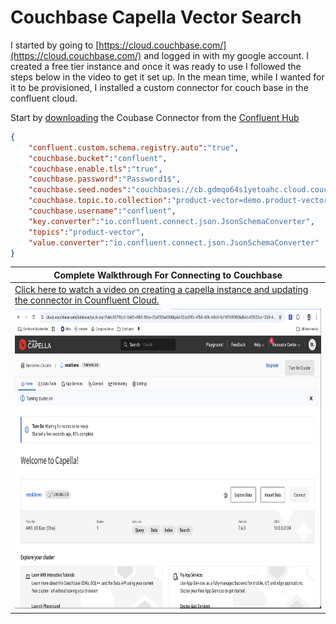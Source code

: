 # Couchbase Capella Vector Search

I started by going to [https://cloud.couchbase.com/](https://cloud.couchbase.com/) and logged in with my google account.  I created a free tier instance and once it was ready to use I followed the steps below in the video to get it set up.  In the mean time, while I wanted for it to be provisioned, I installed a custom connector for couch base in the confluent cloud.

Start by [downloading](https://www.confluent.io/hub/couchbase/kafka-connect-couchbase#:~:text=Launch%20on%20Cloud-,Download,-View%20instructions) the Coubase Connector from the [Confluent Hub](https://www.confluent.io/hub/couchbase/kafka-connect-couchbase)

```json
{
    "confluent.custom.schema.registry.auto":"true",
    "couchbase.bucket":"confluent",
    "couchbase.enable.tls":"true",
    "couchbase.password":"Password1$",
    "couchbase.seed.nodes":"couchbases://cb.gdmqo64s1yetoahc.cloud.couchbase.com",
    "couchbase.topic.to.collection":"product-vector=demo.product-vector",
    "couchbase.username":"confluent",
    "key.converter":"io.confluent.connect.json.JsonSchemaConverter",
    "topics":"product-vector",
    "value.converter":"io.confluent.connect.json.JsonSchemaConverter"
}
```

|Complete Walkthrough For Connecting to Couchbase|    
|---------------------------|   
|[Click here to watch a video on creating a capella instance and updating the connector in Counfluent Cloud.](https://youtu.be/uYxm7Yg7rgo)|   
|<a href="https://youtu.be/uYxm7Yg7rgo" target="video"><img src="../../img/CouchbaseCapella.png" width="700px" height="480px"></a>|


